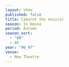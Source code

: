 ```yaml
---
layout: show
published: false
title: Cabaret the musical
season: In House
period: Autumn
season_sort: 
  - "80"
  - 80
year: "96_97"
venue: 
  - New Theatre
---
```




